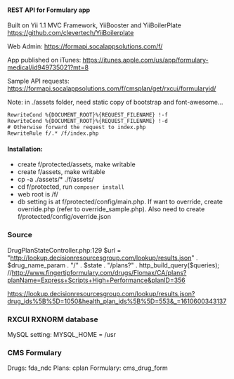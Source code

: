 #### REST API for Formulary app

Built on Yii 1.1 MVC Framework, YiiBooster and YiiBoilerPlate https://github.com/clevertech/YiiBoilerplate

Web Admin: https://formapi.socalappsolutions.com/f/

App published on iTunes: https://itunes.apple.com/us/app/formulary-medical/id949735021?mt=8

Sample API requests:
https://formapi.socalappsolutions.com/f/cmsplan/get/rxcui/formularyid/

Note: in ./assets folder, need static copy of bootstrap and font-awesome...

    RewriteCond %{DOCUMENT_ROOT}%{REQUEST_FILENAME} !-f
    RewriteCond %{DOCUMENT_ROOT}%{REQUEST_FILENAME} !-d
    # Otherwise forward the request to index.php
    RewriteRule f/.* /f/index.php

#### Installation:
- create f/protected/assets, make writable
- create f/assets, make writable
- cp -a ./assets/* ./f/assets/
- cd f/protected, run `composer install`
- web root is /f/
- db setting is at f/protected/config/main.php. If want to override, create override.php (refer to override_sample.php). Also need to create f/protected/config/override.json

### Source
DrugPlanStateController.php:129
$url = "http://lookup.decisionresourcesgroup.com/lookup/results.json" . $drug_name_param . "/" . $state . "/plans?" . http_build_query($queries); //http://www.fingertipformulary.com/drugs/Flomax/CA/plans?planName=Express+Scripts+High+Performance&planID=356

https://lookup.decisionresourcesgroup.com/lookup/results.json?drug_ids%5B%5D=1050&health_plan_ids%5B%5D=553&_=1610600343137

### RXCUI RXNORM database

MySQL setting:
MYSQL_HOME = /usr

### CMS Formulary
Drugs: fda_ndc
Plans: cplan
Formulary: cms_drug_form
